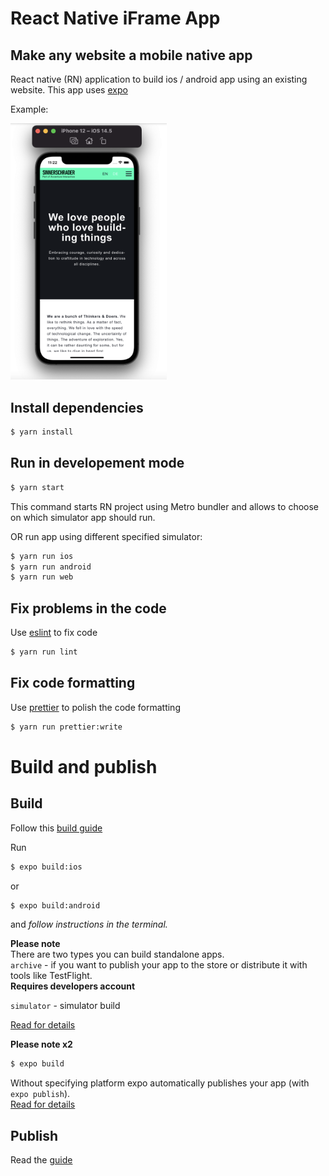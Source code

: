 # React Native iFrame App
## Make any website a mobile native app
   
React native (RN) application to build ios / android app using an existing website.
This app uses [expo](https://docs.expo.io/)
   
Example:
   
<img src="example/S2.png?raw=true" width="250" alt="S2 website">
   
## Install dependencies

```bash
$ yarn install
```

## Run in developement mode

```bash
$ yarn start
```
This command starts RN project using Metro bundler and allows to choose on which simulator app should run.   
   
OR run app using different specified simulator:   

```bash
$ yarn run ios
$ yarn run android
$ yarn run web
```

## Fix problems in the code

Use [eslint](https://eslint.org/) to fix code   

```bash
$ yarn run lint
```
   
## Fix code formatting

Use [prettier](https://prettier.io/docs/en/index.html) to polish the code formatting   

```bash
$ yarn run prettier:write
```
   
# Build and publish
   
## Build
    
Follow this [build guide](https://docs.expo.io/distribution/building-standalone-apps/)

Run   
```bash
$ expo build:ios
```
or   
```bash
$ expo build:android
```
and _follow instructions in the terminal._   
   
**Please note**   
There are two types you can build standalone apps.   
`archive` -  if you want to publish your app to the store or distribute it with tools like TestFlight.   
**Requires developers account**    
   
`simulator` - simulator build   
   
[Read for details](https://docs.expo.io/distribution/building-standalone-apps/#if-you-choose-to-build-for-ios)      
   
**Please note x2**   
```bash
$ expo build
```
   
Without specifying platform expo automatically publishes your app (with `expo publish`).   
[Read for details](https://docs.expo.io/distribution/building-standalone-apps/#3-start-the-build)   
   
## Publish
Read the [guide](https://docs.expo.io/distribution/building-standalone-apps/#6-submit-it-to-the-appropriate-store)   
   